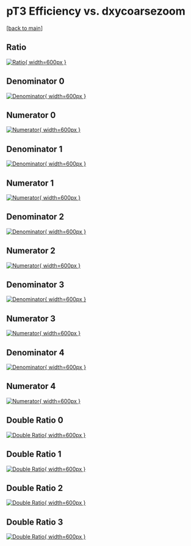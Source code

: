 # pT3 Efficiency vs. dxycoarsezoom

[[back to main](./)]



## Ratio

[![Ratio](../mtv/var/pT3_loweta_321_1_eff_dxycoarsezoom.png){ width=600px }](../mtv/var/pT3_loweta_321_1_eff_dxycoarsezoom.pdf)

## Denominator 0

[![Denominator](../mtv/den/pT3_loweta_321_1_eff_dxycoarsezoom_den0.png){ width=600px }](../mtv/den/pT3_loweta_321_1_eff_dxycoarsezoom_den0.pdf)

## Numerator 0

[![Numerator](../mtv/num/pT3_loweta_321_1_eff_dxycoarsezoom_num0.png){ width=600px }](../mtv/num/pT3_loweta_321_1_eff_dxycoarsezoom_num0.pdf)

## Denominator 1

[![Denominator](../mtv/den/pT3_loweta_321_1_eff_dxycoarsezoom_den1.png){ width=600px }](../mtv/den/pT3_loweta_321_1_eff_dxycoarsezoom_den1.pdf)

## Numerator 1

[![Numerator](../mtv/num/pT3_loweta_321_1_eff_dxycoarsezoom_num1.png){ width=600px }](../mtv/num/pT3_loweta_321_1_eff_dxycoarsezoom_num1.pdf)

## Denominator 2

[![Denominator](../mtv/den/pT3_loweta_321_1_eff_dxycoarsezoom_den2.png){ width=600px }](../mtv/den/pT3_loweta_321_1_eff_dxycoarsezoom_den2.pdf)

## Numerator 2

[![Numerator](../mtv/num/pT3_loweta_321_1_eff_dxycoarsezoom_num2.png){ width=600px }](../mtv/num/pT3_loweta_321_1_eff_dxycoarsezoom_num2.pdf)

## Denominator 3

[![Denominator](../mtv/den/pT3_loweta_321_1_eff_dxycoarsezoom_den3.png){ width=600px }](../mtv/den/pT3_loweta_321_1_eff_dxycoarsezoom_den3.pdf)

## Numerator 3

[![Numerator](../mtv/num/pT3_loweta_321_1_eff_dxycoarsezoom_num3.png){ width=600px }](../mtv/num/pT3_loweta_321_1_eff_dxycoarsezoom_num3.pdf)

## Denominator 4

[![Denominator](../mtv/den/pT3_loweta_321_1_eff_dxycoarsezoom_den4.png){ width=600px }](../mtv/den/pT3_loweta_321_1_eff_dxycoarsezoom_den4.pdf)

## Numerator 4

[![Numerator](../mtv/num/pT3_loweta_321_1_eff_dxycoarsezoom_num4.png){ width=600px }](../mtv/num/pT3_loweta_321_1_eff_dxycoarsezoom_num4.pdf)

## Double Ratio 0

[![Double Ratio](../mtv/ratio/pT3_loweta_321_1_eff_dxycoarsezoom_ratio0.png){ width=600px }](../mtv/ratio/pT3_loweta_321_1_eff_dxycoarsezoom_ratio0.pdf)

## Double Ratio 1

[![Double Ratio](../mtv/ratio/pT3_loweta_321_1_eff_dxycoarsezoom_ratio1.png){ width=600px }](../mtv/ratio/pT3_loweta_321_1_eff_dxycoarsezoom_ratio1.pdf)

## Double Ratio 2

[![Double Ratio](../mtv/ratio/pT3_loweta_321_1_eff_dxycoarsezoom_ratio2.png){ width=600px }](../mtv/ratio/pT3_loweta_321_1_eff_dxycoarsezoom_ratio2.pdf)

## Double Ratio 3

[![Double Ratio](../mtv/ratio/pT3_loweta_321_1_eff_dxycoarsezoom_ratio3.png){ width=600px }](../mtv/ratio/pT3_loweta_321_1_eff_dxycoarsezoom_ratio3.pdf)

